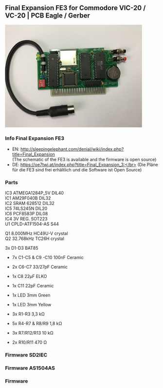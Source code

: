## Final Expansion FE3 for Commodore VIC-20 / VC-20 | PCB Eagle / Gerber
<img width="450" src="https://raw.githubusercontent.com/edi-z/FE3/master/images/FE3.jpg">

### Info Final Expansion FE3
* EN: http://sleepingelephant.com/denial/wiki/index.php?title=Final_Expansion </br>
(The schematic of the FE3 is available and the firmware is open source) 
* DE: https://oe7twj.at/index.php?title=Final_Expansion_3:</br>
(Die Pläne für die FE3 sind frei erhältlich und die Software ist Open Source)

### Parts
IC3 ATMEGA1284P_5V DIL40</br>
IC1 AM29F040B DIL32</br>
IC2 SRAM 628512 DIL32</br>
IC5 74LS245N DIL20    
IC6 PCF8583P DIL08    
IC4 3V REG. SOT223    
U1 CPLD-ATF1504-AS S44
    
Q1 8.000MHz HC49U-V crystal    
Q2 32.768kHz TC26H crystal    
    
3x D1-D3 BAT85    
    
* 7x C1-C5 & C9 -C10 100nF Ceramic
* 2x C6-C7 33/27pF Ceramic 
* 1x C8 22µF ELKO
* 1x C11 22pF Ceramic	
	
* 1x LED 3mm Green	
* 1x LED 3mm Yellow	

* 3x R1-R3 3,3 kΩ
* 5x R4-R7 & R8/R9 1,8 kΩ	
* 3x R7/R12/R13 10 kΩ	
* 2x R10/R11 470 Ω	

### Firmware SD2IEC

### Firmware AS1504AS

### Firmware 
